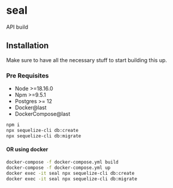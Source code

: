 # seal

API build

## Installation

Make sure to have all the necessary stuff to start building this up.

### Pre Requisites
- Node >=18.16.0
- Npm >=9.5.1
- Postgres >= 12
- Docker@last
- DockerCompose@last

```bash
npm i
npx sequelize-cli db:create
npx sequelize-cli db:migrate
```

#### OR using docker
```bash
docker-compose -f docker-compose.yml build
docker-compose -f docker-compose.yml up
docker exec -it seal npx sequelize-cli db:create
docker exec -it seal npx sequelize-cli db:migrate
```